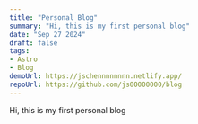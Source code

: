 ```yaml
---
title: "Personal Blog"
summary: "Hi, this is my first personal blog"
date: "Sep 27 2024"
draft: false
tags:
- Astro
- Blog
demoUrl: https://jschennnnnnnn.netlify.app/
repoUrl: https://github.com/js00000000/blog
---
```


Hi, this is my first personal blog
